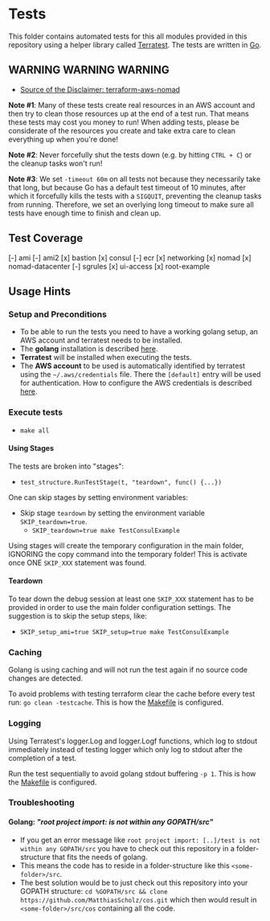 # Tests

This folder contains automated tests for this all modules provided in this repository
using a helper library called [Terratest](https://github.com/gruntwork-io/terratest).
The tests are written in [Go](https://golang.org/).

## WARNING WARNING WARNING

* [Source of the Disclaimer: terraform-aws-nomad](https://raw.githubusercontent.com/hashicorp/terraform-aws-nomad/master/test/README.md)

**Note #1**: Many of these tests create real resources in an AWS account and
then try to clean those resources up at the end of a test run.
That means these tests may cost you money to run! When adding tests,
please be considerate of the resources you create and
take extra care to clean everything up when you're done!

**Note #2**: Never forcefully shut the tests down (e.g. by hitting `CTRL + C`) or
the cleanup tasks won't run!

**Note #3**: We set `-timeout 60m` on all tests
not because they necessarily take that long,
but because Go has a default test timeout of 10 minutes,
after which it forcefully kills the tests with a `SIGQUIT`,
preventing the cleanup tasks from running.
Therefore, we set an overlying long timeout
to make sure all tests have enough time to finish and clean up.

## Test Coverage

[-] ami
[-] ami2
[x] bastion
[x] consul
[-] ecr
[x] networking
[x] nomad
[x] nomad-datacenter
[-] sgrules
[x] ui-access
[x] root-example

## Usage Hints

### Setup and Preconditions

* To be able to run the tests you need to have a working golang setup,
an AWS account and terratest needs to be installed.
* The **golang** installation is described [here](https://golang.org/doc/install).
* **Terratest** will be installed when executing the tests.
* The **AWS account** to be used is automatically identified by terratest
using the `~/.aws/credentials` file.
There the `[default]` entry will be used for authentication.
How to configure the AWS credentials is described [here](https://docs.aws.amazon.com/sdk-for-java/v1/developer-guide/credentials.html).

### Execute tests

* `make all`

#### Using Stages

The tests are broken into "stages":

* `test_structure.RunTestStage(t, "teardown", func() {...})`

One can skip stages by setting environment variables:

* Skip stage `teardown` by setting the environment variable `SKIP_teardown=true`.
  * `SKIP_teardown=true make TestConsulExample`

Using stages will create the temporary configuration in the main folder,
IGNORING the copy command into the temporary folder!
This is activate once ONE `SKIP_XXX` statement was found.

#### Teardown

To tear down the debug session at least one `SKIP_XXX` statement
has to be provided in order to use the main folder configuration settings.
The suggestion is to skip the setup steps, like:

* `SKIP_setup_ami=true SKIP_setup=true make TestConsulExample`

### Caching

Golang is using caching and
will not run the test again if no source code changes are detected.

To avoid problems with testing terraform clear the cache before every test run:
`go clean -testcache`. This is how the [Makefile](test/Makefile) is configured.

### Logging

Using Terratest's logger.Log and logger.Logf functions,
which log to stdout immediately instead of testing logger
which only log to stdout after the completion of a test.

Run the test sequentially to avoid golang stdout buffering `-p 1`.
This is how the [Makefile](test/Makefile) is configured.

### Troubleshooting

#### Golang: _"root project import: <some folder> is not within any GOPATH/src"_

* If you get an error message like
`root project import: [..]/test is not within any GOPATH/src`
you have to check out this repository in a folder-structure
that fits the needs of golang.
* This means the code has to reside in
a folder-structure like this `<some-folder>/src`.
* The best solution would be to just check out this repository
into your GOPATH structure: `cd %GOPATH/src && clone https://github.com/MatthiasScholz/cos.git`
which then would result in `<some-folder>/src/cos` containing all the code.
